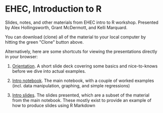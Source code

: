# EHEC, Introduction to R

Slides, notes, and other materials from EHEC intro to R workshop. Presented by Alex Hollingsworth, Grant McDermott, and Kelli Marquard.

You can download (clone) all of the material to your local computer by hitting the green "Clone" button above.

Alternatively, here are some shortcuts for viewing the presentations directly in your browser:

1. [Orientation](https://raw.githack.com/hollina/ehec-intro-to-r/master/orientation/orientation.html). A short slide deck covering some basics and nice-to-knows before we dive into actual examples.

2. [Intro notebook](https://raw.githack.com/hollina/ehec-intro-to-r/master/notes/introduction-notes.html). The main notebook, with a couple of worked examples (incl. data manipulation, graphing, and simple regressions)

3. [Intro slides](https://raw.githack.com/hollina/ehec-intro-to-r/master/notes/introduction-slides.html). The slides presented, which are a subset of the material from the main notebook. These mostly exist to provide an example of how to produce slides using R Markdown
